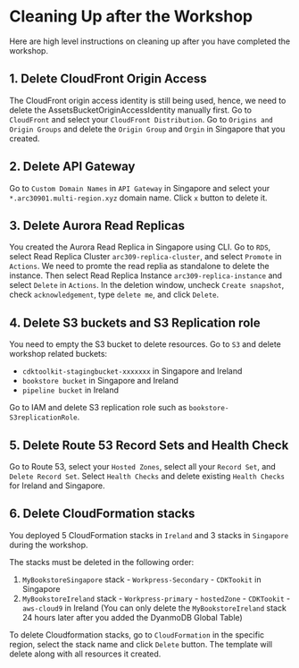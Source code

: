 # Cleaning Up after the Workshop

Here are high level instructions on cleaning up after you have completed the
workshop.

## 1. Delete CloudFront Origin Access
The CloudFront origin access identity is still being used, hence, we need to delete the AssetsBucketOriginAccessIdentity manually first.
Go to `CloudFront` and select your `CloudFront Distribution`. Go to `Origins and Origin Groups` and delete the `Origin Group` and `Orgin` in Singapore that you created.

## 2. Delete API Gateway
Go to `Custom Domain Names` in `API Gateway` in Singapore and select your `*.arc30901.multi-region.xyz` domain name. Click `x` button to delete it.

## 3. Delete Aurora Read Replicas
You created the Aurora Read Replica in Singapore using CLI. Go to `RDS`, select Read Replica Cluster `arc309-replica-cluster`, and select `Promote` in `Actions`. We need to promte the read replia as standalone to delete the instance. Then select Read Replica Instance `arc309-replica-instance` and select `Delete` in `Actions`. In the deletion window, uncheck `Create snapshot`, check `acknowledgement`, type `delete me`, and click `Delete`.

## 4. Delete S3 buckets and S3 Replication role
You need to empty the S3 bucket to delete resources. Go to `S3` and delete workshop related buckets: 
* `cdktoolkit-stagingbucket-xxxxxxx` in Singapore and Ireland
* `bookstore bucket` in Singapore and Ireland
* `pipeline bucket` in Ireland

Go to IAM and delete S3 replication role such as `bookstore-S3replicationRole`.

## 5. Delete Route 53 Record Sets and Health Check 
Go to Route 53, select your `Hosted Zones`, select all your `Record Set`, and `Delete Record Set`. 
Select `Health Checks` and delete existing `Health Checks` for Ireland and Singapore.

## 6. Delete CloudFormation stacks

You deployed 5 CloudFormation stacks in `Ireland` and 3 stacks in `Singapore` during the workshop.

<!-- * Ireland: `Ireland API stack`, `Workpress-primary`, `hostedZone`, `cloud9`, `CDKTookit`
* Singapore: `Singapore API stack`, `Workpress-Secondary`, `CDKTookit` -->

The stacks must be deleted in the following order:
1. `MyBookstoreSingapore` stack - `Workpress-Secondary` - `CDKTookit` in Singapore
2. `MyBookstoreIreland` stack - `Workpress-primary` - `hostedZone` - `CDKTookit` - `aws-cloud9` in Ireland
(You can only delete the `MyBookstoreIreland` stack 24 hours later after you added the DyanmoDB Global Table)

To delete Cloudformation stacks, go to `CloudFormation` in the specific region, select the stack name and click `Delete` button. The template will delete along with all resources it created. 



